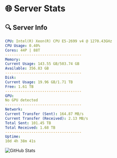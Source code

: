 # 🌐 Server Stats
## 🔍 Server Info
```yaml
CPU: Intel(R) Xeon(R) CPU E5-2699 v4 @ 1270.43GHz
CPU Usage: 0.40%
Cores: 44P | 88T
-----------------------------------
Memory:
Current Usage: 143.55 GB/503.74 GB
Available: 356.83 GB
-----------------------------------
Disk:
Current Usage: 19.96 GB/1.71 TB
Free: 1.61 TB
-----------------------------------
GPU:
No GPU detected
-----------------------------------
Network:
Current Transfer (Sent): 164.87 MB/s
Current Transfer (Received): 2.13 MB/s
Total Sent: 101.45 TB
Total Received: 1.68 TB
-----------------------------------
Uptime:
10d 4h 38m 41s
```
![GitHub Stats](https://img.shields.io/badge/Updated-2025-02-18_03:21:59-blue)